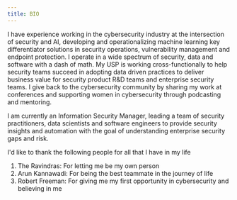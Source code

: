 ```yaml
---
title: BIO
---
```


 I have experience working in the cybersecurity industry at the intersection of security and AI, developing and operationalizing machine learning key differentiator solutions in security operations, vulnerability management and endpoint protection. I operate in a wide spectrum of security, data and software with a dash of math. My USP is working cross-functionally to help security teams succeed in adopting data driven practices to deliver business value for security product R&D teams and enterprise security teams. I give back to the cybersecurity community by sharing my work at conferences and supporting women in cybersecurity through podcasting and mentoring. 

I am currently an Information Security Manager, leading a team of security practitioners, data scientists and software engineers to provide security insights and automation with the goal of understanding enterprise security gaps and risk. 

I'd like to thank the following people for all that I have in my life
1. The Ravindras: For letting me be my own person
2. Arun Kannawadi: For being the best teammate in the journey of life
3. Robert Freeman: For giving me my first opportunity in cybersecurity and believing in me